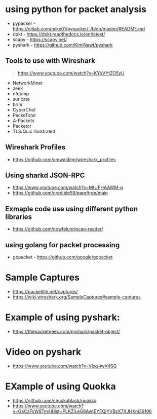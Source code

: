 # using python for packet analysis
- pypacker - https://gitlab.com/mike01/pypacker/-/blob/master/README.md
- dpkt - https://dpkt.readthedocs.io/en/latest/
- scapy - https://scapy.net/
- pyshark - https://github.com/KimiNewt/pyshark

## Tools to use with Wireshark
>https://www.youtube.com/watch?v=KYxVYtZO5yU
- NetworkMiner
- zeek
- nfdump
- suricata
- brim
- CyberChef
- PackeTotal
- A-Packets
- Packetor
- TLS/Quic Illulstrated

## Wireshark Profiles
- https://github.com/amwalding/wireshark_profiles

## Using sharkd JSON-RPC
- https://www.youtube.com/watch?v=MtUPHAAWM-g
- https://github.com/credible58/papr/tree/main

## Exmaple code use using different python libraries
- https://github.com/nowfelunr/pcap-reader/

## using golang for packet processing
- gopacket - https://github.com/google/gopacket

# Sample Captures
- https://packetlife.net/captures/
- https://wiki.wireshark.org/SampleCaptures#sample-captures

# Example of using pyshark:
- https://thepacketgeek.com/pyshark/packet-object/

# Video on pyshark
- https://www.youtube.com/watch?v=VIxq-iwX4SQ


# EXample of using Quokka
- https://github.com/chuckablack/quokka
- https://www.youtube.com/watch?v=GaCzFcW8Tm4&list=PLKZjLeG8AwtEYEQjYVBzX7XJHXni39106
